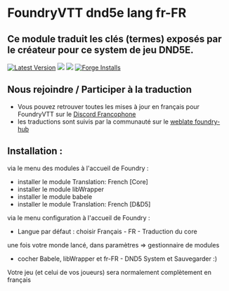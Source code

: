 # FoundryVTT dnd5e lang fr-FR

## Ce module traduit les clés (termes) exposés par le créateur pour ce system de jeu DND5E. 
[![Latest Version](https://img.shields.io/github/v/release/adgranger/foundryvtt-dnd5e-lang-fr-fr?display_name=tag&sort=semver&label=Latest%20Version)](https://github.com/adgranger/foundryvtt-dnd5e-lang-fr-fr/releases/latest)
<img src="https://img.shields.io/endpoint?url=https%3A%2F%2Ffoundryshields.com%2Fversion%3Fstyle%3Dflat%26url%3Dhttps%3A%2F%2Fgithub.com%2Fadgranger%2Ffoundryvtt-dnd5e-lang-fr-fr%2Freleases%2Flatest%2Fdownload%2Fmodule.json">
<img src="https://img.shields.io/endpoint?url=https%3A%2F%2Ffoundryshields.com%2Fsystem%3FnameType%3Dfoundry%26showVersion%3D1%26style%3Dflat%26url%3Dhttps%3A%2F%2Fgithub.com%2Fadgranger%2Ffoundryvtt-dnd5e-lang-fr-fr%2Freleases%2Flatest%2Fdownload%2Fmodule.json&colorB=red">
[![Forge Installs](https://img.shields.io/badge/dynamic/json?label=Forge%20Installs&query=package.installs&suffix=%25&url=https%3A%2F%2Fforge-vtt.com%2Fapi%2Fbazaar%2Fpackage%2Fdnd5e_fr-FR&colorB=blueviolet)](https://forge-vtt.com/bazaar#package=dnd5e_fr-FR)
		
## Nous rejoindre / Participer à la traduction 

- Vous pouvez retrouver toutes les mises à jour en français pour FoundryVTT sur le [Discord Francophone](https://discord.gg/pPSDNJk)
- les traductions sont suivis par la communauté sur le [weblate foundry-hub](https://weblate.foundryvtt-hub.com/projects/foundryvtt-dnd5e-lang-fr-fr/)

## Installation : 
via le menu des modules à l'accueil de Foundry : 
- installer le module Translation: French [Core] 
- installer le module libWrapper
- installer le module babele
- installer le module Translation: French [D&D5] 

via le menu configuration à l'accueil de Foundry :
- Langue par défaut : choisir Français - FR - Traduction du core

une fois votre monde lancé, dans paramètres => gestionnaire de modules 
- cocher Babele, libWrapper et fr-FR - DND5 System 
   et Sauvegarder :)

Votre jeu (et celui de vos joueurs) sera normalement complètement en français
